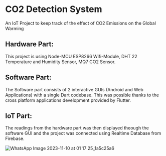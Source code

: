 # CO2 Detection System

An IoT Project to keep track of the effect of CO2 Emissions on the Global Warming

## Hardware Part:

This project is using Node-MCU ESP8266 Wifi-Module, DHT 22 Temperature and Humidity Sensor, MQ7 CO2 Sensor.

## Software Part:

The Software part consists of 2 interactive GUIs (Android and Web Applications) with a single Dart codebase. This was possible thanks to the cross platform applications development provided by Flutter. 

## IoT Part:

The readings from the hardware part was then displayed theough the software GUI and the project was connected using Realtime Database from Firebase.

![WhatsApp Image 2023-11-10 at 01 17 25_1a5c25a6](https://github.com/mohandemadx/CO2_Detection_IoT_System_Using_Flutter_and_ES8266/assets/102548631/4a678dd5-ac10-4aac-adb1-6247e5e81acd)

